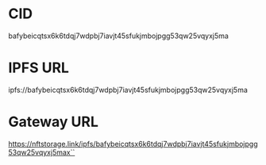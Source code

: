 # CID 

bafybeicqtsx6k6tdqj7wdpbj7iavjt45sfukjmbojpgg53qw25vqyxj5ma

# IPFS URL 

ipfs://bafybeicqtsx6k6tdqj7wdpbj7iavjt45sfukjmbojpgg53qw25vqyxj5ma

# Gateway URL 

https://nftstorage.link/ipfs/bafybeicqtsx6k6tdqj7wdpbj7iavjt45sfukjmbojpgg53qw25vqyxj5max``